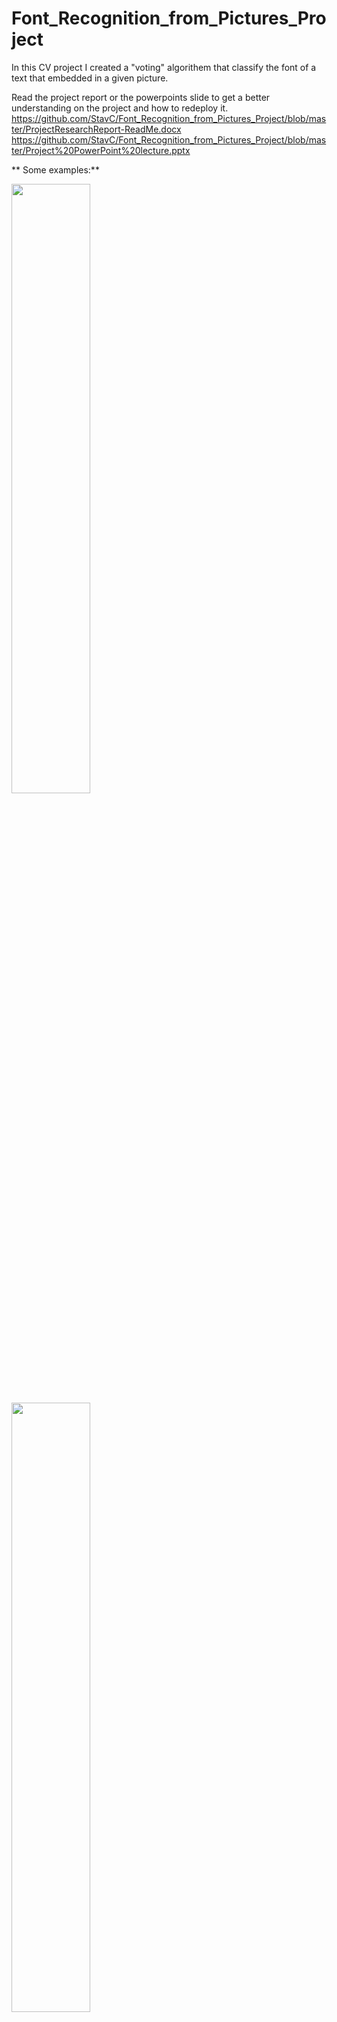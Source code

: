 # Font_Recognition_from_Pictures_Project
In this CV project I created a "voting" algorithem that classify the font of a text that embedded in a given picture.


Read the project report or the powerpoints slide to get a better understanding on the project and how to redeploy it.
https://github.com/StavC/Font_Recognition_from_Pictures_Project/blob/master/ProjectResearchReport-ReadMe.docx
https://github.com/StavC/Font_Recognition_from_Pictures_Project/blob/master/Project%20PowerPoint%20lecture.pptx



** Some examples:**

<img src="https://user-images.githubusercontent.com/26565498/186658488-3403b1b0-01f0-4e09-b38c-dde116acf485.png" width=50% height=50%>


<img src="https://user-images.githubusercontent.com/26565498/186658592-c96c55bc-14c1-4056-96b3-235aaf22f202.png" width=50% height=50%>

<img src="https://user-images.githubusercontent.com/26565498/186658615-683dcb25-d215-48b1-ad0d-dbfdbbff0f58.png" width=50% height=50%>


**Simple voting algorithem example:**

<img src="https://user-images.githubusercontent.com/26565498/186658901-2720b69c-acf8-471d-8a95-2b0cb0063123.png" width=50% height=50%>


The model managed to achieve a 98.1% accuracy on the validation set.


### Some false prediction:
<img src="https://user-images.githubusercontent.com/26565498/186659230-630f77d7-ad64-4bd3-a284-83357c5be7b9.png" width=50% height=50%>


The amount of wrongly predicted labels is correlated to the amount of chars per word.


<img src="(https://user-images.githubusercontent.com/26565498/186659463-a2b17b57-91ea-4961-88ad-bc036c8e085c.png" width=50% height=50%>
